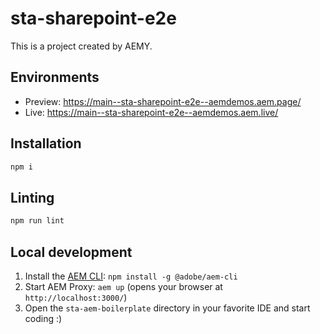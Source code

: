 # sta-sharepoint-e2e

This is a project created by AEMY.

## Environments

- Preview: https://main--sta-sharepoint-e2e--aemdemos.aem.page/
- Live: https://main--sta-sharepoint-e2e--aemdemos.aem.live/

## Installation

```sh
npm i
```

## Linting

```sh
npm run lint
```

## Local development

1. Install the [AEM CLI](https://github.com/adobe/helix-cli): `npm install -g @adobe/aem-cli`
1. Start AEM Proxy: `aem up` (opens your browser at `http://localhost:3000/`)
1. Open the `sta-aem-boilerplate` directory in your favorite IDE and start coding :)
